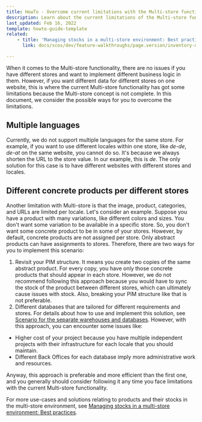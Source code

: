 ```yaml
---
title: HowTo - Overcome current limitations with the Multi-store functionality
description: Learn about the current limitations of the Multi-store functionality and ways to overcome them
last_updated: Feb 16, 2022
template: howto-guide-template
related:
    - title: 'Managing stocks in a multi-store environment: Best practices'
      link: docs/scos/dev/feature-walkthroughs/page.version/inventory-management-feature-walkthrough/managing-stocks-in-a-multi-store-environment-best-practices.html

---
```


When it comes to the Multi-store functionality, there are no issues if you have different stores and want to implement different business logic in them. However, if you want different data for different stores on one website, this is where the current Multi-store functionality has got some limitations because the Multi-store concept is not complete.
In this document, we consider the possible ways for you to overcome the limitations.

## Multiple languages
Currently, we do not support multiple languages for the same store. For example, if you want to use different locales within one store, like *de-de*, *de-at* on the same website, you cannot do so. It's because we always shorten the URL to the store value. In our example, this is *de*.
The only solution for this case is to have different websites with different stores and locales.

## Different concrete products per different stores
Another limitation with Multi-store is that the image, product, categories, and URLs are limited per locale. Let's consider an example. Suppose you have a product with many variations, like different colors and sizes. You don't want some variation to be available in a specific store. So, you don't want some concrete product to be in some of your stores. However, by default, concrete products are not assigned per store. Only abstract products can have assignments to stores. Therefore, there are two ways for you to implement this scenario:
1. Revisit your PIM structure. It means you create two copies of the same abstract product. For every copy, you have only those concrete products that should appear in each store. However, we do not recommend following this approach because you would have to sync the stock of the product between different stores, which can ultimately cause issues with stock. Also, breaking your PIM structure like that is not preferable.
2. Different databases that are tailored for different requirements and stores. For details about how to use and implement this solution, see [Scenario for the separate warehouses and databases](/docs/scos/dev/feature-walkthroughs/{{site.version}}/inventory-management-feature-walkthrough/managing-stocks-in-a-multi-store-environment-best-practices.html#scenario-1-separate-warehouses-and-databases).
However, with this approach, you can encounter some issues like:
- Higher cost of your project because you have multiple independent projects with their infrastructure for each locale that you should maintain.
- Different Back Offices for each database imply more administrative work and resources.

Anyway, this approach is preferable and more efficient than the first one, and you generally should consider following it any time you face limitations with the current Multi-store functionality.

For more use-cases and solutions relating to products and their stocks in the multi-store environment, see [Managing stocks in a multi-store environment: Best practices](/docs/scos/dev/feature-walkthroughs/{{site.version}}/inventory-management-feature-walkthrough/managing-stocks-in-a-multi-store-environment-best-practices.html).
